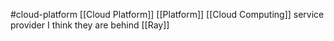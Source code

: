 #cloud-platform 
[[Cloud Platform]]
[[Platform]] [[Cloud Computing]] service provider
I think they are behind [[Ray]]
